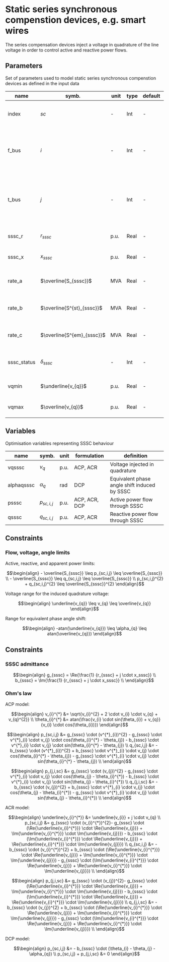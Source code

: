 # Static series synchronous compenstion devices, e.g. smart wires

The series compensation devices inject a voltage in quadrature of the line voltage in order to control active and reactive power flows.

## Parameters

Set of parameters used to model static series synchronous compenstion devices as defined in the input data

| name          | symb.                     | unit  | type      | default  | definition                                                           |
|---------------|---------------------------|-------|-----------|----------|----------------------------------------------------------------------|
| index         | $sc$                      | -     | Int       | -        | unique index of the sereies compensator                                  |
| f_bus         | $i$                       | -     | Int       | -        | unique index of the bus to which the series compensator is originating from |
| t_bus         | $j$                       | -     | Int       | -        | unique index of the bus to which the series compensator is terminating at |
| sssc_r        | $r_{sssc}$                | p.u.  | Real      | -        | resistance of the series compensator |
| sssc_x        | $x_{sssc}$                | p.u.  | Real      | -        | inductance of the series compensator |
| rate_a        | $\overline{S_{sssc}}$     | MVA   | Real      | -        | long term rating of series compensator |
| rate_b        | $\overline{S^{st}_{sssc}}$| MVA   | Real      | -        | short term term rating of series compensator |
| rate_c        | $\overline{S^{em}_{sssc}}$| MVA   | Real      | -        | emergency rating of series compensator |
| sssc_status   | $\delta_{sssc}$           | -     | Int       | -        | status indicator of series compensator |
| vqmin         | $\underline{v_{q}}$       | p.u.  | Real      | -        | minimum quadrature voltage |
| vqmax         | $\overline{v_{q}}$        | p.u.  | Real      | -        | maximum quadrature voltage |

## Variables

Optimisation variables representing SSSC behaviour

| name          | symb.                 | unit  | formulation     | definition                                                                  |
|---------------|-----------------------|-------|-----------------|----------------------------------------------------------------------------|
| vqsssc        |$v_{q}$                | p.u.  | ACP,  ACR      | Voltage injected in quadrature                      |
| alphaqsssc    |$\alpha_{q}$           | rad   | DCP             | Equivalent phase angle shift induced by SSSC |
| psssc         |$p_{sc,i,j}$           | p.u.  | ACP, ACR,  DCP | Active power flow through SSSC |
| qsssc         |$q_{sc,i,j}$           | p.u.  | ACP, ACR      | Reactive power flow through SSSC |

## Constraints

### Flow, voltage, angle limits

Active, reactive, and apparent power limits:
```math
\begin{align}
- \overline{S_{sssc}} \leq p_{sc,i,j} \leq \overline{S_{sssc}} \\
- \overline{S_{sssc}} \leq q_{sc,i,j} \leq \overline{S_{sssc}} \\
p_{sc,i,j}^{2} + q_{sc,i,j}^{2} \leq \overline{S_{sssc}}^{2}
\end{align}
```

Voltage range for the induced quadrature voltage:
```math
\begin{align}
\underline{v_{q}} \leq v_{q} \leq \overline{v_{q}}
\end{align}
```

Range for equivalent phase angle shift:
```math
\begin{align}
-atan(\underline{v_{q}}) \leq \alpha_{q} \leq atan(\overline{v_{q}})
\end{align}
```

## Constraints

### SSSC admittance
```math
\begin{align}
g_{sssc} = \Re{\frac{1} {r_{sssc} + j \cdot x_sssc}} \\
b_{sssc} = \Im{\frac{1} {r_{sssc} + j \cdot x_sssc}} \\
\end{align}
```

### Ohm's law
ACP model:
```math
\begin{align}
v_{i}^{*} &= \sqrt{v_{i}^{2} + 2 \cdot v_{i} \cdot v_{q} + v_{q}^{2}} \\
\theta_{i}^{*} &= atan(\frac{v_{i} \cdot sin(\theta_{i}) + v_{q}}{v_{i} \cdot cos(\theta_{i})})  
\end{align}
```
```math
\begin{align}
p_{sc,i,j} &= g_{sssc} \cdot (v^{*}_{i})^{2} - g_{sssc} \cdot v^{*}_{i} \cdot v_{j} \cdot cos(\theta_{i}^{*} - \theta_{j}) - b_{sssc} \cdot v^{*}_{i} \cdot v_{j} \cdot sin(\theta_{i}^{*} - \theta_{j}) \\
q_{sc,i,j} &= -b_{sssc} \cdot (v^{*}_{i})^{2} + b_{sssc} \cdot v^{*}_{i} \cdot v_{j} \cdot cos(\theta_{i}^{*} - \theta_{j}) - g_{sssc} \cdot v^{*}_{i} \cdot v_{j} \cdot sin(\theta_{i}^{*} - \theta_{j}) \\
\end{align}
```
```math
\begin{align}
p_{j,i,sc} &= g_{sssc} \cdot (v_{j})^{2} - g_{sssc} \cdot v^{*}_{i} \cdot v_{j} \cdot cos(\theta_{j} - \theta_{i}^{*}) - b_{sssc} \cdot v^{*}_{i} \cdot v_{j} \cdot sin(\theta_{j} - \theta_{i}^{*}) \\
q_{j,i,sc} &= -b_{sssc} \cdot (v_{j})^{2} + b_{sssc} \cdot v^{*}_{i} \cdot v_{j} \cdot cos(\theta_{j} - \theta_{i}^{*}) - g_{sssc} \cdot v^{*}_{i} \cdot v_{j} \cdot sin(\theta_{j} - \theta_{i}^{*}) \\
\end{align}
```

ACR model:

```math
\begin{align}
\underline{v_{i}^{*}} &= \underline{v_{i}} + j \cdot v_{q} \\
p_{sc,i,j} &= g_{sssc} \cdot (v_{i}^{*})^{2}- g_{sssc} \cdot (\Re{\underline{v_{i}^{*}}} \cdot \Re{\underline{v_{j}}} + \Im{\underline{v_{i}^{*}}} \cdot \Im{\underline{v_{j}}})  - b_{sssc} \cdot (\Im{\underline{v_{i}^{*}}} \cdot \Re{\underline{v_{j}}} + \Re{\underline{v_{i}^{*}}} \cdot \Im{\underline{v_{j}}}) \\
q_{sc,i,j} &= -b_{sssc} \cdot (v_{i}^{*})^{2} + b_{sssc} \cdot (\Re{\underline{v_{i}^{*}}} \cdot \Re{\underline{v_{j}}} + \Im{\underline{v_{i}^{*}}} \cdot \Im{\underline{v_{j}}})  - g_{sssc} \cdot (\Im{\underline{v_{i}^{*}}} \cdot \Re{\underline{v_{j}}} + \Re{\underline{v_{i}^{*}}} \cdot \Im{\underline{v_{j}}}) \\
\end{align}
```
```math
\begin{align}
p_{j,i,sc} &= g_{sssc} \cdot (v_{j})^{2}- g_{sssc} \cdot (\Re{\underline{v_{i}^{*}}} \cdot \Re{\underline{v_{j}}} + \Im{\underline{v_{i}^{*}}} \cdot \Im{\underline{v_{j}}})  - b_{sssc} \cdot (\Im{\underline{v_{i}^{*}}} \cdot \Re{\underline{v_{j}}} + \Re{\underline{v_{i}^{*}}} \cdot \Im{\underline{v_{j}}}) \\
q_{j,i,sc} &= -b_{sssc} \cdot (v_{j})^{2} + b_{sssc} \cdot (\Re{\underline{v_{i}^{*}}} \cdot \Re{\underline{v_{j}}} + \Im{\underline{v_{i}^{*}}} \cdot \Im{\underline{v_{j}}})  - g_{sssc} \cdot (\Im{\underline{v_{i}^{*}}} \cdot \Re{\underline{v_{j}}} + \Re{\underline{v_{i}^{*}}} \cdot \Im{\underline{v_{j}}}) \\
\end{align}
```

DCP model:
```math
\begin{align}
p_{sc,i,j} &= - b_{sssc} \cdot (\theta_{i} - \theta_{j} - \alpha_{q}) \\
p_{sc,i,j} + p_{j,i,sc} &= 0
\end{align}
```
